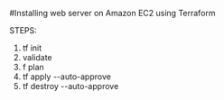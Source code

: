 #Installing web server on Amazon EC2 using Terraform

STEPS:
1. tf init
2. validate
3. f plan
4. tf apply --auto-approve
5. tf destroy --auto-approve
